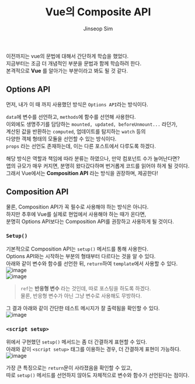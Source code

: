 ﻿---
layout: post
title: "Vue의 Composite API"
categories: frontend
tags: [nodejs, vuejs]
author:
  - Jinseop Sim
toc: true
---
이전까지는 vue의 문법에 대해서 간단하게 학습을 했었다.  
지금부터는 조금 더 개념적인 부분을 문법과 함께 학습하려 한다.  
본격적으로 __Vue__ 를 알아가는 부분이라고 봐도 될 것 같다.  

## Options API
먼저, 내가 이 때 까지 사용했던 방식은 ```Options API```라는 방식이다.  

```data```에 변수를 선언하고, ```methods```에 함수를 선언해 사용한다.  
이외에도 생명주기를 담당하는 ```mounted, updated, beforeUnmount...``` 라던가,  
계산된 값을 반환하는 ```computed```, 업데이트를 탐지하는 ```watch``` 등의  
다양한 객체 형태의 모듈을 선언할 수 있는 방식이다.  
```props``` 라는 선언도 존재하는데, 이는 다른 포스트에서 다루도록 하겠다.  

해당 방식은 역할과 책임에 따라 분류는 하였으나, 만약 컴포넌트 수가 늘어난다면?  
앱의 규모가 매우 커지면, 분명히 왔다갔다하며 번거롭게 코드를 읽어야 하게 될 것이다.  
그래서 Vue에서는 __Composition API__ 라는 방식을 권장하며, 제공한다!  

## Composition API
물론, Composition API가 꼭 필수로 사용해야 하는 방식은 아니다.  
하지만 추후에 Vue를 실제로 현업에서 사용해야 하는 때가 온다면,  
분명히 Options API보다는 Composition API를 권장하고 사용하게 될 것이다.  

### ```Setup()```
기본적으로 Composition API는 ```setup()``` 메서드를 통해 사용한다.  
Options API와는 시작하는 부분의 형태부터 다르다는 것을 알 수 있다.  
아래와 같이 변수와 함수를 선언한 뒤, ```return```하여 ```template```에서 사용할 수 있다.  
![image](https://github.com/Jinseop-Sim/Jinseop-Sim.github.io/assets/71700079/f03e67db-fd2d-42d2-9f4f-34dc24ac8404)  
![image](https://github.com/Jinseop-Sim/Jinseop-Sim.github.io/assets/71700079/7f40a88c-074a-430f-a366-bd63e95bd031)  

> ```ref```는 __반응형 변수__ 라는 것인데, 따로 포스팅을 하도록 하겠다.  
> 물론, 반응형 변수가 아닌 그냥 변수로 사용해도 무방하다.  

그 결과 아래와 같이 간단한 테스트 메시지가 잘 출력됨을 확인할 수 있다.  
![image](https://github.com/Jinseop-Sim/Jinseop-Sim.github.io/assets/71700079/75c63215-6d77-44cb-839c-04eb41ff6f50)  

### ```<script setup>```
위에서 구현했던 ```setup()``` 메서드는 좀 더 간결하게 표현할 수 있다.  
아래와 같이 ```<script setup>``` 태그를 이용하는 경우, 더 간결하게 표현이 가능하다.  
![image](https://github.com/Jinseop-Sim/Jinseop-Sim.github.io/assets/71700079/76a882cc-ac95-46a8-b8af-909b0725f360)  

가장 큰 특징으로는 ```return```문이 사라졌음을 확인할 수 있고,  
따로 ```setup()``` 메서드를 선언하지 않아도 자체적으로 변수와 함수가 선언된다는 점이다.  
